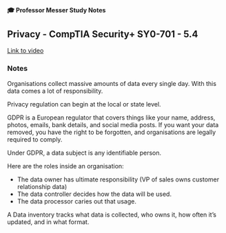 #### 🎓 Professor Messer Study Notes

##  Privacy - CompTIA Security+ SY0-701 - 5.4

[Link to video](https://youtu.be/WGXrbAh0LUI?si=RtmG-wVGw11r2k9u)

### Notes

Organisations collect massive amounts of data every single day. With this data comes a lot of responsibility.

Privacy regulation can begin at the local or state level.

GDPR is a European regulator that covers things like your name, address, photos, emails, bank details, and social media posts. If you want your data removed, you have the right to be forgotten, and organisations are legally required to comply.

Under GDPR, a data subject is any identifiable person.

Here are the roles inside an organisation:
- The data owner has ultimate responsibility (VP of sales owns customer relationship data)
- The data controller decides how the data will be used.
- The data processor caries out that usage.


A Data inventory tracks what data is collected, who owns it, how often it’s updated, and in what format.
